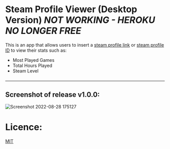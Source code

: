 # Steam Profile Viewer (Desktop Version) *NOT WORKING - HEROKU NO LONGER FREE*

This is an app that allows users to insert a [steam profile link](https://steamcommunity.com/profiles/76561199071734041/) or [steam profile ID](https://www.steamidfinder.com/) to view their stats such as:
 - Most Played Games
 - Total Hours Played
 - Steam Level
#####

---
## Screenshot of release v1.0.0:
![Screenshot 2022-08-28 175127](https://user-images.githubusercontent.com/96194453/187085493-9f74fe47-fe1d-425c-8eb4-c2a04e9c86b2.png)

# Licence:

[MIT](https://mit-license.org/)
